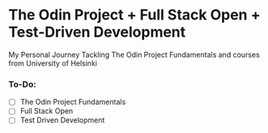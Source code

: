 # The Odin Project + Full Stack Open + Test-Driven Development
My Personal Journey Tackling The Odin Project Fundamentals and courses from University of Helsinki

### To-Do:
- [ ] The Odin Project Fundamentals
- [ ] Full Stack Open
- [ ] Test Driven Development
